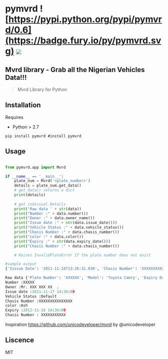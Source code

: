 # pymvrd ![https://pypi.python.org/pypi/pymvrd/0.6](https://badge.fury.io/py/pymvrd.svg) ![](https://img.shields.io/badge/Say%20Thanks-!-1EAEDB.svg)
## Mvrd library - Grab all the Nigerian Vehicles Data!!!
> Mvrd Library for Python

## Installation
Requires
 - Python > 2.7 

```shell
pip install pymvrd #install pymvrd

```

## Usage

```python

from pymvrd.app import Mvrd

if __name__ == '__main__':
    plate_num = Mvrd('<plate_number>')
    details = plate_num.get_data()
    # get_data() returns a dict
    print(details)
    
    # get indiviual Details
    print('Raw data ' + str(data))
    print("Number :" + data.number())
    print("Owner :" + data.owner_name())
    print("Issue date :" + str(data.issue_date()))
    print("Vehicle Status :" + data.vehicle_status())
    print("Chasis Number :" + data.chasis_number())
    print("color :" + data.color())
    print("Expiry :" + str(data.expiry_date()))
    print("Chasis Number :" + data.chasis_number())

    # Raises InvalidPlateError If the plate number does not exist

```

```python
#sample output
{'Isssue Date': '2011-11-24T13:26:31.630', 'Chasis Number': 'XXXXXXXXXXXX', 'Color': 'Ash', 'Plate Number': 'XXXXXXX', 'Model': 'Toyota Rav4', 'Expiry Date': '2012-11-23T13:26:31.630', 'Owner Name': 'Mr. .  XXXXXXXX', 'Vehicle Status': 'Default'}

Raw data {'Plate Number': 'XXXXXX', 'Model': 'Toyota Camry', 'Expiry Date': '2012-11-16T14:36:09.183', 'Color': 'Ash', 'Isssue Date': '2011-11-17T14:36:09.183', 'Chasis Number': 'XXXXXXXXX', 'Vehicle Status': 'Default', 'Owner Name': 'Mr. XXX XXXX  .'}
Number :XXXXX
Owner :Mr. XXX XXX XX  .
Issue date :2011-11-17 14:36:09
Vehicle Status :Default
Chasis Number :XXXXXXXXXXXXXXX
color :Ash
Expiry :2012-11-16 14:36:09
Chasis Number : XXXXXXXXXXX


```

Inspiration https://github.com/unicodeveloper/mvrd by @unicodeveloper

## Liscence
MIT



